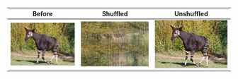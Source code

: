 | Before                              | Shuffled                               | Unshuffled                                 |
| ----------------------------------- | -------------------------------------- | ------------------------------------------ |
| ![before](testdata/test_normal.png) | ![shuffled](testdata/test_shuffle.png) | ![unshuffled](testdata/test_unshuffle.png) |
